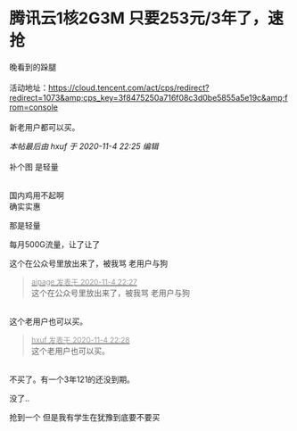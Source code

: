 # 腾讯云1核2G3M 只要253元/3年了，速抢


晚看到的跺腿<br />
<br />
活动地址：<a href="https://cloud.tencent.com/act/cps/redirect?redirect=1073&amp;cps_key=3f8475250a716f08c3d0be5855a5e19c&amp;from=console" target="_blank">https://cloud.tencent.com/act/cps/redirect?redirect=1073&amp;cps_key=3f8475250a716f08c3d0be5855a5e19c&amp;from=console</a><br />
<br />
新老用户都可以买。

<i class="pstatus"> 本帖最后由 hxuf 于 2020-11-4 22:25 编辑 </i><br />
<br />
补个图 是轻量<br />
<br />
<img id="aimg_D56Aa" onclick="zoom(this, this.src, 0, 0, 0)" class="zoom" src="https://s1.ax1x.com/2020/11/04/Bg48kn.png" onmouseover="img_onmouseoverfunc(this)" onload="thumbImg(this)" border="0" alt="" />

国内鸡用不起啊<br />
确实实惠

那是轻量<img id="aimg_cdU8F" onclick="zoom(this, this.src, 0, 0, 0)" class="zoom" src="https://cdn.jsdelivr.net/gh/hishis/forum-master/public/images/patch.gif" onmouseover="img_onmouseoverfunc(this)" onload="thumbImg(this)" border="0" alt="" />

每月500G流量，让了让了

这个在公众号里放出来了，被我骂 老用户与狗

<div class="quote"><blockquote><font size="2"><a href="https://www.hostloc.com/forum.php?mod=redirect&amp;goto=findpost&amp;pid=9403964&amp;ptid=762533" target="_blank"><font color="#999999">aipage 发表于 2020-11-4 22:27</font></a></font><br />
这个在公众号里放出来了，被我骂 老用户与狗</blockquote></div><br />
这个老用户也可以买。

<div class="quote"><blockquote><font size="2"><a href="https://www.hostloc.com/forum.php?mod=redirect&amp;goto=findpost&amp;pid=9403965&amp;ptid=762533" target="_blank"><font color="#999999">hxuf 发表于 2020-11-4 22:28</font></a></font><br />
这个老用户也可以买。</blockquote></div><br />
不买了。有一个3年121的还没到期。

没了..

抢到一个 但是我有学生在犹豫到底要不要买<img src="static/image/smiley/yct/014.gif" smilieid="45" border="0" alt="" />
